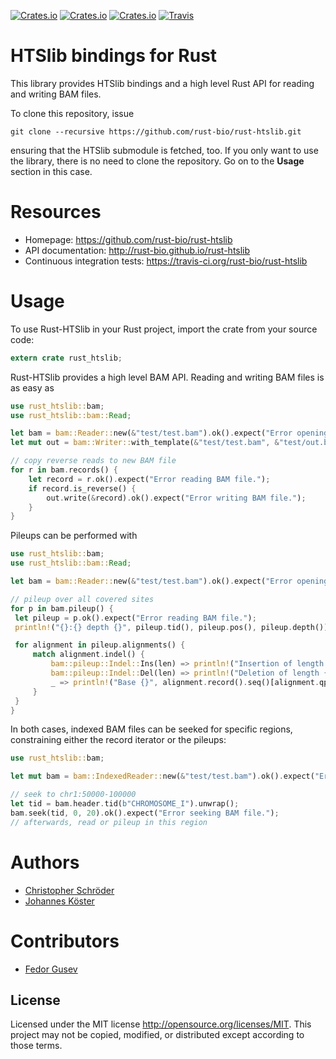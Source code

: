 [![Crates.io](https://img.shields.io/crates/d/rust-htslib.svg?style=flat-square)](https://crates.io/crates/rust-htslib)
[![Crates.io](https://img.shields.io/crates/v/rust-htslib.svg?style=flat-square)](https://crates.io/crates/rust-htslib)
[![Crates.io](https://img.shields.io/crates/l/rust-htslib.svg?style=flat-square)](https://crates.io/crates/rust-htslib)
[![Travis](https://img.shields.io/travis/rust-bio/rust-htslib.svg?style=flat-square)](https://travis-ci.org/rust-bio/rust-htslib)

# HTSlib bindings for Rust

This library provides HTSlib bindings and a high level Rust API for reading and writing BAM files.

To clone this repository, issue

```
git clone --recursive https://github.com/rust-bio/rust-htslib.git
```

ensuring that the HTSlib submodule is fetched, too.
If you only want to use the library, there is no need to clone the repository. Go on to the **Usage** section in this case.

# Resources

* Homepage: https://github.com/rust-bio/rust-htslib
* API documentation: http://rust-bio.github.io/rust-htslib
* Continuous integration tests: https://travis-ci.org/rust-bio/rust-htslib

# Usage

To use Rust-HTSlib in your Rust project, import the crate from your source code:

```rust
extern crate rust_htslib;
```

Rust-HTSlib provides a high level BAM API.
Reading and writing BAM files is as easy as

```rust
use rust_htslib::bam;
use rust_htslib::bam::Read;

let bam = bam::Reader::new(&"test/test.bam").ok().expect("Error opening bam.");
let mut out = bam::Writer::with_template(&"test/test.bam", &"test/out.bam").ok().expect("Error opening bam.");

// copy reverse reads to new BAM file
for r in bam.records() {
    let record = r.ok().expect("Error reading BAM file.");
    if record.is_reverse() {
        out.write(&record).ok().expect("Error writing BAM file.");
    }
}
```

Pileups can be performed with

```rust
use rust_htslib::bam;
use rust_htslib::bam::Read;

let bam = bam::Reader::new(&"test/test.bam").ok().expect("Error opening bam.");

// pileup over all covered sites
for p in bam.pileup() {
 let pileup = p.ok().expect("Error reading BAM file.");
 println!("{}:{} depth {}", pileup.tid(), pileup.pos(), pileup.depth());

 for alignment in pileup.alignments() {
     match alignment.indel() {
         bam::pileup::Indel::Ins(len) => println!("Insertion of length {}", len),
         bam::pileup::Indel::Del(len) => println!("Deletion of length {}", len),
         _ => println!("Base {}", alignment.record().seq()[alignment.qpos()])
     }
 }
}
```
In both cases, indexed BAM files can be seeked for specific regions, constraining either the record iterator or the pileups:

```rust
use rust_htslib::bam;

let mut bam = bam::IndexedReader::new(&"test/test.bam").ok().expect("Error opening indexed BAM.");

// seek to chr1:50000-100000
let tid = bam.header.tid(b"CHROMOSOME_I").unwrap();
bam.seek(tid, 0, 20).ok().expect("Error seeking BAM file.");
// afterwards, read or pileup in this region
```

# Authors

* [Christopher Schröder](https://github.com/christopher-schroeder)
* [Johannes Köster](https://github.com/johanneskoester)

# Contributors

* [Fedor Gusev](https://github.com/gusevfe)


## License

Licensed under the MIT license http://opensource.org/licenses/MIT. This project may not be copied, modified, or distributed except according to those terms.
